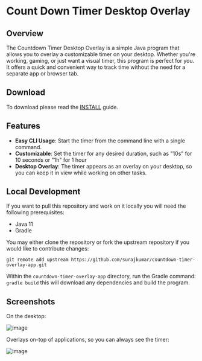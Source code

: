 # Count Down Timer Desktop Overlay

## Overview
The Countdown Timer Desktop Overlay is a simple Java program that allows you to overlay a customizable timer on your desktop. Whether you're working, gaming, or just want a visual timer, this program is perfect for you. It offers a quick and convenient way to track time without the need for a separate app or browser tab.

## Download
To download please read the [INSTALL](INSTALL.md) guide.

## Features
* **Easy CLI Usage**: Start the timer from the command line with a single command.
* **Customizable**: Set the timer for any desired duration, such as "10s" for 10 seconds or "1h" for 1 hour
* **Desktop Overlay**: The timer appears as an overlay on your desktop, so you can keep it in view while working on other tasks.

## Local Development
If you want to pull this repository and work on it locally you will need the following prerequisites:

* Java 11
* Gradle

You may either clone the repository or fork the upstream repository if you would like to contribute changes:

`git remote add upstream https://github.com/surajkumar/countdown-timer-overlay-app.git`

Within the `countdown-timer-overlay-app` directory, run the Gradle command: `gradle build` this will download any dependencies and build the program.

## Screenshots
On the desktop:

![image](https://github.com/surajkumar/countdown-timer-overlay-app/assets/76599223/4faab686-ed99-4af0-ada9-3ea43c6baa7b)

Overlays on-top of applications, so you can always see the timer:

![image](https://github.com/surajkumar/countdown-timer-overlay-app/assets/76599223/565f6b68-fac9-4960-8809-acf3074565c3)

